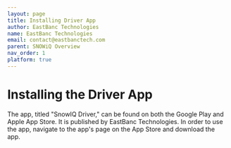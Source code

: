 ```yaml
---
layout: page
title: Installing Driver App
author: EastBanc Technologies
name: EastBanc Technologies
email: contact@eastbanctech.com
parent: SNOWiQ Overview
nav_order: 1
platform: true
---
```


# Installing the Driver App

The app, titled "SnowIQ Driver," can be found on both the Google Play and Apple App Store. It is published by EastBanc Technologies. In order to use the app, navigate to the app's page on the App Store and download the app.
